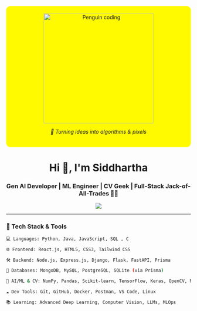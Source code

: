 <div align="center" style="background-color: #fffa00; padding: 20px; border-radius: 12px;">
  <img src="https://media.giphy.com/media/CuuSHzuc0O166MRfjt/giphy.gif" width="300px" alt="Penguin coding" />
  <p><em>🚀 Turning ideas into algorithms & pixels</em></p>
</div>

<h1 align="center">Hi 👋, I'm Siddhartha</h1>
<h3 align="center">Gen AI Developer | ML Engineer | CV Geek | Full-Stack Jack-of-All-Trades 🤹‍♂️</h3>

<p align="center">
  <img src="https://readme-typing-svg.herokuapp.com?center=true&vCenter=true&width=550&lines=AI+Enthusiast+%26+CV+Geek;ML+Engineer+%26+Deep+Learning+Explorer;Full-Stack+Dev+%28MERN+%26+Python%29;LeetCode+Problem+Solver+%26+Algo+Ninja;Jack+of+All+Trades+🎯;KL+Rahul+and+Devank+Dalal+Fan+%F0%9F%91%8D" />
</p>

---

### 🚀 Tech Stack & Tools

```bash
💻 Languages: Python, Java, JavaScript, SQL , C

🌐 Frontend: React.js, HTML5, CSS3, Tailwind CSS

🛠️ Backend: Node.js, Express.js, Django, Flask, FastAPI, Prisma

🧱 Databases: MongoDB, MySQL, PostgreSQL, SQLite (via Prisma)

🧠 AI/ML & CV: NumPy, Pandas, Scikit-learn, TensorFlow, Keras, OpenCV, MediaPipe

☁️ Dev Tools: Git, GitHub, Docker, Postman, VS Code, Linux

📚 Learning: Advanced Deep Learning, Computer Vision, LLMs, MLOps
